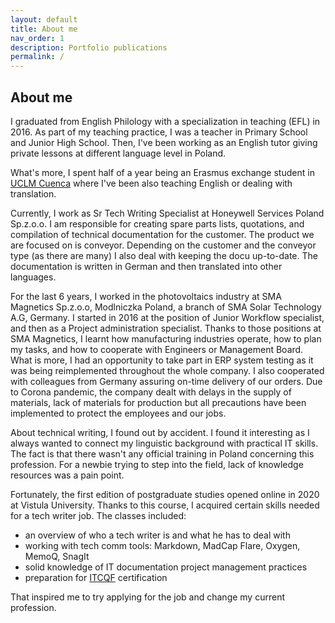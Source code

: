 ```yaml
---
layout: default
title: About me
nav_order: 1
description: Portfolio publications
permalink: /
---
```



## About me
I graduated from English Philology with a specialization in teaching (EFL) in 2016. As part of my teaching practice, I was a teacher in Primary School and Junior High School. Then, I've been working as an English tutor giving private lessons at different language level in Poland. 

What's more, I spent half of a year being an Erasmus exchange student in [UCLM Cuenca](https://www.uclm.es/cuenca/educacioncu) where I've been also teaching English or dealing with translation.

Currently, I work as Sr Tech Writing Specialist at Honeywell Services Poland Sp.z.o.o. I am responsible for creating spare parts lists, quotations, and compilation of technical documentation for the customer. The product we are focused on is conveyor. Depending on the customer and the conveyor type (as there are many) I also deal with keeping the docu up-to-date. The documentation is written in German and then translated into other languages.

For the last 6 years, I worked in the photovoltaics industry at SMA Magnetics Sp.z.o.o, Modlniczka Poland, a branch of SMA Solar Technology A.G, Germany. I started in 2016 at the position of Junior Workflow specialist, and then as a Project administration specialist. Thanks to those positions at SMA Magnetics, I learnt how manufacturing industries operate, how to plan my tasks, and how to cooperate with Engineers or Management Board. What is more, I had an opportunity to take part in ERP system testing as it was being reimplemented throughout the whole company. I also cooperated with colleagues from Germany assuring on-time delivery of our orders. Due to Corona pandemic, the company dealt with delays in the supply of materials, lack of materials for production but all precautions have been implemented to protect the employees and our jobs.

 About technical writing, I found out by accident. I found it interesting as I always wanted to connect my linguistic background with practical IT skills. The fact is that there wasn't any official training in Poland concerning this profession. For a newbie trying to step into the field, lack of knowledge resources was a pain point. 

Fortunately, the first edition of postgraduate studies opened online in 2020 at Vistula University. Thanks to this course, I acquired certain skills needed for a tech writer job. The classes included:
* an overview of who a tech writer is and what he has to deal with
* working with tech comm tools: Markdown, MadCap Flare, Oxygen, MemoQ, SnagIt
* solid knowledge of IT documentation project management practices
* preparation for [ITCQF](https://itcqf.org/) certification

That inspired me to try applying for the job and change my current profession.

